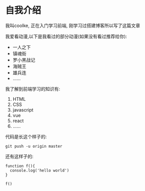 # 自我介绍
我叫coolke, 正在入门学习前端, 刚学习过搭建博客所以写了这篇文章

我爱看动漫,以下是我看过的部分动漫(如果没有看过推荐给你):
* 一人之下
* 镇魂街
* 罗小黑战记
* 海贼王
* 雄兵连
* ......

我了解到前端学习的知识有:
1. HTML
2. CSS
3. javascript
4. vue
5. react
6. ......

代码是长这个样子的:

    git push -u origin master
还有这样子的:

    function f(){
      console.log('hello world')
    }

    f()
